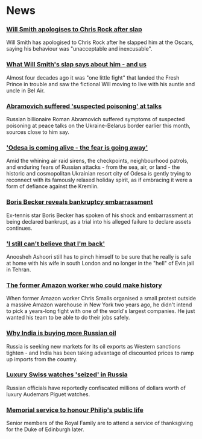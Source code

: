 # News
### [Will Smith apologises to Chris Rock after slap](https://www.bbc.com/news/entertainment-arts-60909487)
Will Smith has apologised to Chris Rock after he slapped him at the Oscars, saying his behaviour was "unacceptable and inexcusable".
### [What Will Smith's slap says about him - and us](https://www.bbc.com/news/world-us-canada-60909449)
Almost four decades ago it was "one little fight" that landed the Fresh Prince in trouble and saw the fictional Will moving to live with his auntie and uncle in Bel Air.  
### [Abramovich suffered 'suspected poisoning' at talks](https://www.bbc.com/news/world-europe-60904676)
Russian billionaire Roman Abramovich suffered symptoms of suspected poisoning at peace talks on the Ukraine-Belarus border earlier this month, sources close to him say.
### ['Odesa is coming alive - the fear is going away'](https://www.bbc.com/news/world-europe-60901032)
Amid the whining air raid sirens, the checkpoints, neighbourhood patrols, and enduring fears of Russian attacks - from the sea, air, or land - the historic and cosmopolitan Ukrainian resort city of Odesa is gently trying to reconnect with its famously relaxed holiday spirit, as if embracing it were a form of defiance against the Kremlin. 
### [Boris Becker reveals bankruptcy embarrassment](https://www.bbc.com/news/uk-60904392)
Ex-tennis star Boris Becker has spoken of his shock and embarrassment at being declared bankrupt, as a trial into his alleged failure to declare assets continues.
### ['I still can't believe that I'm back'](https://www.bbc.com/news/world-middle-east-60909883)
Anoosheh Ashoori still has to pinch himself to be sure that he really is safe at home with his wife in south London and no longer in the "hell" of Evin jail in Tehran.
### [The former Amazon worker who could make history](https://www.bbc.com/news/business-60825216)
When former Amazon worker Chris Smalls organised a small protest outside a massive Amazon warehouse in New York two years ago, he didn't intend to pick a years-long fight with one of the world's largest companies. He just wanted his team to be able to do their jobs safely.
### [Why India is buying more Russian oil](https://www.bbc.com/news/world-asia-india-60783874)
Russia is seeking new markets for its oil exports as Western sanctions tighten - and India has been taking advantage of discounted prices to ramp up imports from the country. 
### [Luxury Swiss watches 'seized' in Russia](https://www.bbc.com/news/world-europe-60900694)
Russian officials have reportedly confiscated millions of dollars worth of luxury Audemars Piguet watches.
### [Memorial service to honour Philip's public life](https://www.bbc.com/news/uk-60902088)
Senior members of the Royal Family are to attend a service of thanksgiving for the Duke of Edinburgh later.
